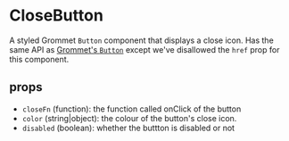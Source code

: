# CloseButton

A styled Grommet `Button` component that displays a close icon. Has the same API as [Grommet's `Button`](https://v2.grommet.io/button) except we've disallowed the `href` prop for this component.

## props

- `closeFn` (function): the function called onClick of the button
- `color` (string|object): the colour of the button's close icon.
- `disabled` (boolean): whether the buttton is disabled or not
